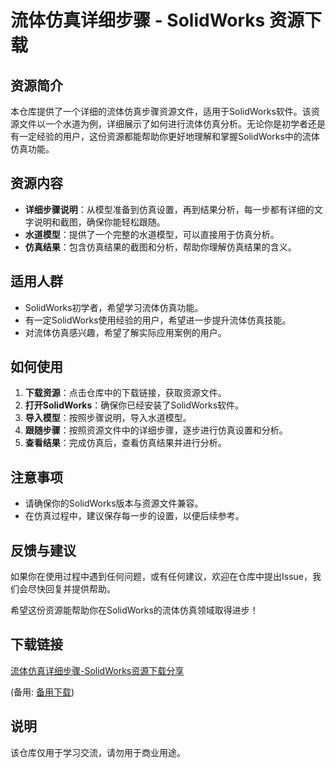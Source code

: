 # 流体仿真详细步骤 - SolidWorks 资源下载

## 资源简介

本仓库提供了一个详细的流体仿真步骤资源文件，适用于SolidWorks软件。该资源文件以一个水道为例，详细展示了如何进行流体仿真分析。无论你是初学者还是有一定经验的用户，这份资源都能帮助你更好地理解和掌握SolidWorks中的流体仿真功能。

## 资源内容

- **详细步骤说明**：从模型准备到仿真设置，再到结果分析，每一步都有详细的文字说明和截图，确保你能轻松跟随。
- **水道模型**：提供了一个完整的水道模型，可以直接用于仿真分析。
- **仿真结果**：包含仿真结果的截图和分析，帮助你理解仿真结果的含义。

## 适用人群

- SolidWorks初学者，希望学习流体仿真功能。
- 有一定SolidWorks使用经验的用户，希望进一步提升流体仿真技能。
- 对流体仿真感兴趣，希望了解实际应用案例的用户。

## 如何使用

1. **下载资源**：点击仓库中的下载链接，获取资源文件。
2. **打开SolidWorks**：确保你已经安装了SolidWorks软件。
3. **导入模型**：按照步骤说明，导入水道模型。
4. **跟随步骤**：按照资源文件中的详细步骤，逐步进行仿真设置和分析。
5. **查看结果**：完成仿真后，查看仿真结果并进行分析。

## 注意事项

- 请确保你的SolidWorks版本与资源文件兼容。
- 在仿真过程中，建议保存每一步的设置，以便后续参考。

## 反馈与建议

如果你在使用过程中遇到任何问题，或有任何建议，欢迎在仓库中提出Issue，我们会尽快回复并提供帮助。

希望这份资源能帮助你在SolidWorks的流体仿真领域取得进步！

## 下载链接
[流体仿真详细步骤-SolidWorks资源下载分享](https://pan.quark.cn/s/048551595f7f) 

(备用: [备用下载](https://pan.baidu.com/s/1TmSztic93N3kYpvRLWwgJg?pwd=1234))

## 说明

该仓库仅用于学习交流，请勿用于商业用途。

